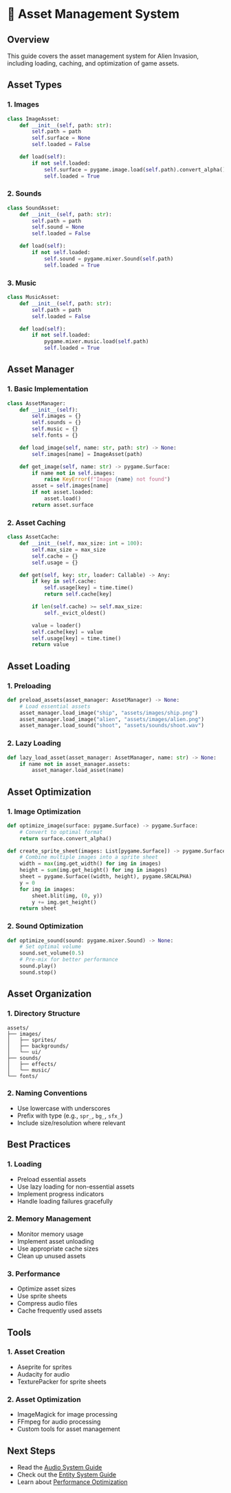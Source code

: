 # 🎨 Asset Management System

## Overview

This guide covers the asset management system for Alien Invasion, including
loading, caching, and optimization of game assets.

## Asset Types

### 1. Images

```python
class ImageAsset:
    def __init__(self, path: str):
        self.path = path
        self.surface = None
        self.loaded = False

    def load(self):
        if not self.loaded:
            self.surface = pygame.image.load(self.path).convert_alpha()
            self.loaded = True
```

### 2. Sounds

```python
class SoundAsset:
    def __init__(self, path: str):
        self.path = path
        self.sound = None
        self.loaded = False

    def load(self):
        if not self.loaded:
            self.sound = pygame.mixer.Sound(self.path)
            self.loaded = True
```

### 3. Music

```python
class MusicAsset:
    def __init__(self, path: str):
        self.path = path
        self.loaded = False

    def load(self):
        if not self.loaded:
            pygame.mixer.music.load(self.path)
            self.loaded = True
```

## Asset Manager

### 1. Basic Implementation

```python
class AssetManager:
    def __init__(self):
        self.images = {}
        self.sounds = {}
        self.music = {}
        self.fonts = {}

    def load_image(self, name: str, path: str) -> None:
        self.images[name] = ImageAsset(path)

    def get_image(self, name: str) -> pygame.Surface:
        if name not in self.images:
            raise KeyError(f"Image {name} not found")
        asset = self.images[name]
        if not asset.loaded:
            asset.load()
        return asset.surface
```

### 2. Asset Caching

```python
class AssetCache:
    def __init__(self, max_size: int = 100):
        self.max_size = max_size
        self.cache = {}
        self.usage = {}

    def get(self, key: str, loader: Callable) -> Any:
        if key in self.cache:
            self.usage[key] = time.time()
            return self.cache[key]

        if len(self.cache) >= self.max_size:
            self._evict_oldest()

        value = loader()
        self.cache[key] = value
        self.usage[key] = time.time()
        return value
```

## Asset Loading

### 1. Preloading

```python
def preload_assets(asset_manager: AssetManager) -> None:
    # Load essential assets
    asset_manager.load_image("ship", "assets/images/ship.png")
    asset_manager.load_image("alien", "assets/images/alien.png")
    asset_manager.load_sound("shoot", "assets/sounds/shoot.wav")
```

### 2. Lazy Loading

```python
def lazy_load_asset(asset_manager: AssetManager, name: str) -> None:
    if name not in asset_manager.assets:
        asset_manager.load_asset(name)
```

## Asset Optimization

### 1. Image Optimization

```python
def optimize_image(surface: pygame.Surface) -> pygame.Surface:
    # Convert to optimal format
    return surface.convert_alpha()

def create_sprite_sheet(images: List[pygame.Surface]) -> pygame.Surface:
    # Combine multiple images into a sprite sheet
    width = max(img.get_width() for img in images)
    height = sum(img.get_height() for img in images)
    sheet = pygame.Surface((width, height), pygame.SRCALPHA)
    y = 0
    for img in images:
        sheet.blit(img, (0, y))
        y += img.get_height()
    return sheet
```

### 2. Sound Optimization

```python
def optimize_sound(sound: pygame.mixer.Sound) -> None:
    # Set optimal volume
    sound.set_volume(0.5)
    # Pre-mix for better performance
    sound.play()
    sound.stop()
```

## Asset Organization

### 1. Directory Structure

```
assets/
├── images/
│   ├── sprites/
│   ├── backgrounds/
│   └── ui/
├── sounds/
│   ├── effects/
│   └── music/
└── fonts/
```

### 2. Naming Conventions

- Use lowercase with underscores
- Prefix with type (e.g., `spr_`, `bg_`, `sfx_`)
- Include size/resolution where relevant

## Best Practices

### 1. Loading

- Preload essential assets
- Use lazy loading for non-essential assets
- Implement progress indicators
- Handle loading failures gracefully

### 2. Memory Management

- Monitor memory usage
- Implement asset unloading
- Use appropriate cache sizes
- Clean up unused assets

### 3. Performance

- Optimize asset sizes
- Use sprite sheets
- Compress audio files
- Cache frequently used assets

## Tools

### 1. Asset Creation

- Aseprite for sprites
- Audacity for audio
- TexturePacker for sprite sheets

### 2. Asset Optimization

- ImageMagick for image processing
- FFmpeg for audio processing
- Custom tools for asset management

## Next Steps

- Read the [Audio System Guide](audio-system.md)
- Check out the [Entity System Guide](entity-system.md)
- Learn about [Performance Optimization](performance.md)
